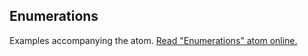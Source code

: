 ## Enumerations

Examples accompanying the atom.
[Read "Enumerations" atom online.](https://stepik.org/lesson/107297/step/1)
